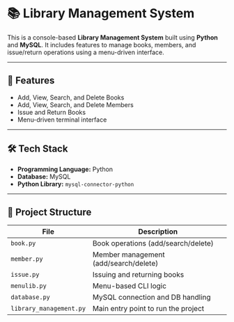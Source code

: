 # 📚 Library Management System

This is a console-based **Library Management System** built using **Python** and **MySQL**. It includes features to manage books, members, and issue/return operations using a menu-driven interface.

---

## 🚀 Features

- Add, View, Search, and Delete Books
- Add, View, Search, and Delete Members
- Issue and Return Books
- Menu-driven terminal interface

---

## 🛠️ Tech Stack

- **Programming Language:** Python
- **Database:** MySQL
- **Python Library:** `mysql-connector-python`

---

## 📁 Project Structure

| File | Description |
|------|-------------|
| `book.py` | Book operations (add/search/delete) |
| `member.py` | Member management (add/search/delete) |
| `issue.py` | Issuing and returning books |
| `menulib.py` | Menu-based CLI logic |
| `database.py` | MySQL connection and DB handling |
| `library_management.py` | Main entry point to run the project |



